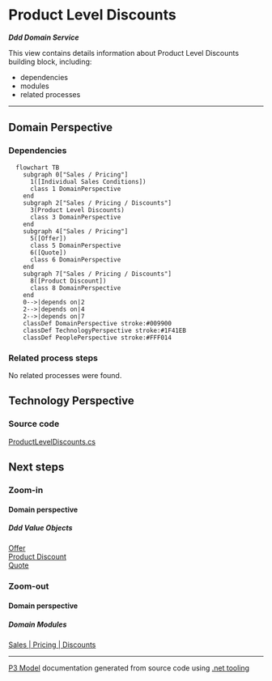 ﻿
# Product Level Discounts

***Ddd Domain Service***  

This view contains details information about Product Level Discounts building block, including:
- dependencies
- modules
- related processes  

---



## Domain Perspective


### Dependencies

```mermaid
  flowchart TB
    subgraph 0["Sales / Pricing"]
      1([Individual Sales Conditions])
      class 1 DomainPerspective
    end
    subgraph 2["Sales / Pricing / Discounts"]
      3(Product Level Discounts)
      class 3 DomainPerspective
    end
    subgraph 4["Sales / Pricing"]
      5([Offer])
      class 5 DomainPerspective
      6([Quote])
      class 6 DomainPerspective
    end
    subgraph 7["Sales / Pricing / Discounts"]
      8([Product Discount])
      class 8 DomainPerspective
    end
    0-->|depends on|2
    2-->|depends on|4
    2-->|depends on|7
    classDef DomainPerspective stroke:#009900
    classDef TechnologyPerspective stroke:#1F41EB
    classDef PeoplePerspective stroke:#FFF014
```

### Related process steps

No related processes were found.  

## Technology Perspective


### Source code

[ProductLevelDiscounts.cs](../../../../../../../../Sources/Sales/Sales.DeepModel/Pricing/Discounts/ProductLevelDiscounts.cs)  

## Next steps


### Zoom-in


#### Domain perspective


##### Ddd Value Objects

[Offer](../Offer.md)  
[Product Discount](ProductDiscount.md)  
[Quote](../Quote.md)  

### Zoom-out


#### Domain perspective


##### Domain Modules

[Sales | Pricing | Discounts](Discounts.md)  

---

[P3 Model](https://github.com/P3-model/P3-model) documentation generated from source code using [.net tooling](https://github.com/P3-model/P3-model-dotnet)